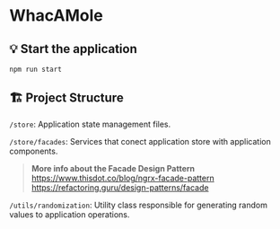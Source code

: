 # WhacAMole

## 💡 Start the application 
``` shell
npm run start
```

## 🏗 Project Structure

`/store`: Application state management files.

`/store/facades`: Services that conect application store with application components.

> **More info about the Facade Design Pattern**
> https://www.thisdot.co/blog/ngrx-facade-pattern
> https://refactoring.guru/design-patterns/facade

`/utils/randomization`: Utility class responsible for generating random values to application operations.
